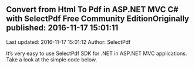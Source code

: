 ## Convert from Html To Pdf in ASP.NET MVC C# with SelectPdf Free Community EditionOriginally published: 2016-11-17 15:01:11 
Last updated: 2016-11-17 15:01:12 
Author: SelectPdf  
 
It’s very easy to use SelectPdf SDK for .NET in ASP.NET MVC applications. Take a look at the simple code below.